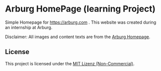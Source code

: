 # Arburg HomePage (learning Project)

Simple Homepage for https://arburg.com
. This website was created during an internship at Arburg.

Disclaimer:
All images and content texts are from the [Arburg Homepage](https://arburg.com).

## License

This project is licensed under the [MIT Lizenz (Non-Commercial)](./LICENSE).
